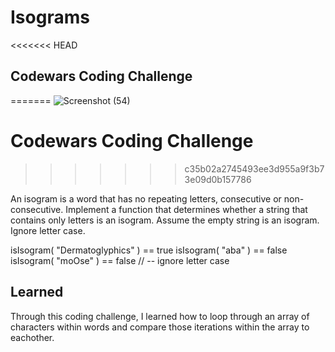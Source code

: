 # Isograms

<<<<<<< HEAD
## Codewars Coding Challenge
=======
![Screenshot (54)](https://user-images.githubusercontent.com/47072462/54327190-a3d24200-45df-11e9-8e9c-fb0680cae164.jpeg)

# Codewars Coding Challenge
>>>>>>> c35b02a2745493ee3d955a9f3b73e09d0b157786

An isogram is a word that has no repeating letters, consecutive or non-consecutive. Implement a function that determines whether a string that contains only letters is an isogram. Assume the empty string is an isogram. Ignore letter case.

isIsogram( "Dermatoglyphics" ) == true
isIsogram( "aba" ) == false
isIsogram( "moOse" ) == false // -- ignore letter case

## Learned
Through this coding challenge, I learned how to loop through an array of characters within words and compare those iterations within the array to eachother.
